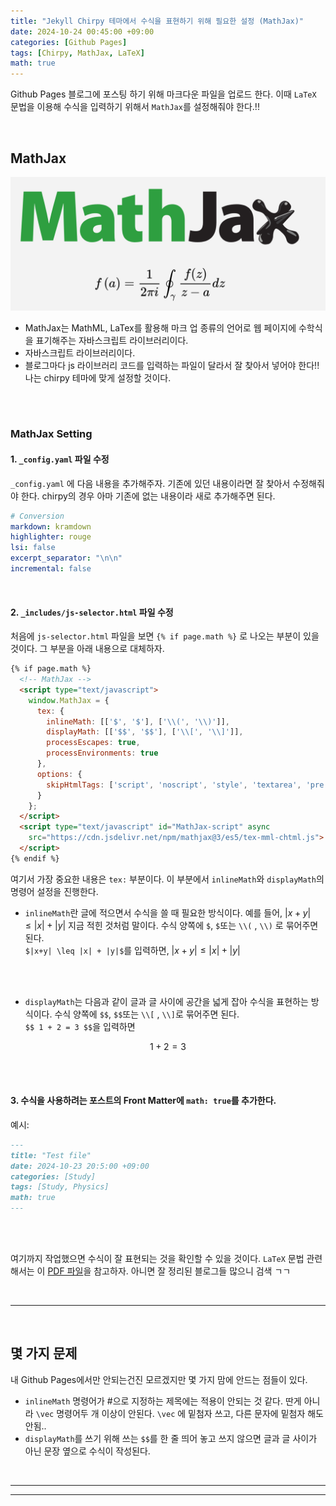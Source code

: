 ```yaml
---
title: "Jekyll Chirpy 테마에서 수식을 표현하기 위해 필요한 설정 (MathJax)"
date: 2024-10-24 00:45:00 +09:00
categories: [Github Pages]
tags: [Chirpy, MathJax, LaTeX]
math: true
---
```




Github Pages 블로그에 포스팅 하기 위해 마크다운 파일을 업로드 한다. 이때 `LaTeX` 문법을 이용해 수식을 입력하기 위해서 `MathJax`를 설정해줘야 한다.!!

<br>

## MathJax

![image.png](/assets/img/2024-10-24-1/1.png)

- MathJax는 MathML, LaTex를 활용해 마크 업 종류의 언어로 웹 페이지에 수학식을 표기해주는 자바스크립트 라이브러리이다.
- 자바스크립트 라이브러리이다.
- 블로그마다 js 라이브러리 코드를 입력하는 파일이 달라서 잘 찾아서 넣어야 한다!! 나는 chirpy 테마에 맞게 설정할 것이다.

<br>

<br>

### MathJax Setting

#### 1. `_config.yaml` 파일 수정

`_config.yaml` 에 다음 내용을 추가해주자. 기존에 있던 내용이라면 잘 찾아서 수정해줘야 한다. chirpy의 경우 아마 기존에 없는 내용이라 새로 추가해주면 된다.

```yaml
# Conversion
markdown: kramdown
highlighter: rouge
lsi: false
excerpt_separator: "\n\n"
incremental: false
```

<br>

#### 2. **`_includes/js-selector.html` 파일 수정**

처음에 `js-selector.html` 파일을 보면 `{% if page.math %}` 로 나오는 부분이 있을 것이다. 그 부분을 아래 내용으로 대체하자.

```html
{% if page.math %}
  <!-- MathJax -->
  <script type="text/javascript">
    window.MathJax = {
      tex: {
        inlineMath: [['$', '$'], ['\\(', '\\)']],
        displayMath: [['$$', '$$'], ['\\[', '\\]']],
        processEscapes: true,
        processEnvironments: true
      },
      options: {
        skipHtmlTags: ['script', 'noscript', 'style', 'textarea', 'pre']
      }
    };
  </script>
  <script type="text/javascript" id="MathJax-script" async
    src="https://cdn.jsdelivr.net/npm/mathjax@3/es5/tex-mml-chtml.js">
  </script>
{% endif %}
```

여기서 가장 중요한 내용은 `tex:` 부분이다. 이 부분에서 `inlineMath`와 `displayMath`의 명령어 설정을 진행한다.

- `inlineMath`란 글에 적으면서 수식을 쓸 때 필요한 방식이다. 예를 들어, $|x+y| \leq |x| + |y|$ 지금 적힌 것처럼 말이다. 수식 양쪽에 `$`, `$`또는 `\\(` , `\\)` 로 묶어주면 된다.<br>
`$|x+y| \leq |x| + |y|$`를 입력하면, $|x+y| \leq |x| + |y|$
<br>
<br>

- `displayMath`는 다음과 같이 글과 글 사이에 공간을 넓게 잡아 수식을 표현하는 방식이다. 수식 양쪽에 `$$`, `$$`또는 `\\[` , `\\]`로 묶어주면 된다.<br>
`$$ 1 + 2 = 3 $$`을 입력하면

$$ 1 + 2 = 3 $$

<br>
<br>

#### 3. 수식을 사용하려는 포스트의 Front Matter에 `math: true`를 추가한다.

예시:

```markdown
---
title: "Test file"
date: 2024-10-23 20:5:00 +09:00
categories: [Study]
tags: [Study, Physics]
math: true
---
```

<br>

<br>

여기까지 작업했으면 수식이 잘 표현되는 것을 확인할 수 있을 것이다. `LaTeX` 문법 관련해서는 이 [PDF 파일](https://github.com/ispaik06/ispaik06.github.io/blob/main/assets/other%20files/The%20Comprehensive%20LaTex%20Symbol%20List.pdf)을 참고하자. 아니면 잘 정리된 블로그들 많으니 검색 ㄱㄱ

<br>

---

<br>

## 몇 가지 문제

내 Github Pages에서만 안되는건진 모르겠지만 몇 가지 맘에 안드는 점들이 있다.

- `inlineMath` 명령어가 #으로 지정하는 제목에는 적용이 안되는 것 같다. 딴게 아니라 `\vec` 명령어두 개 이상이 안된다. `\vec`  에 밑첨자 쓰고, 다른 문자에 밑첨자 해도 안됨..
- `displayMath`를 쓰기 위해 쓰는 `$$`를 한 줄 띄어 놓고 쓰지 않으면 글과 글 사이가 아닌 문장 옆으로 수식이 작성된다.

<br>

---

---